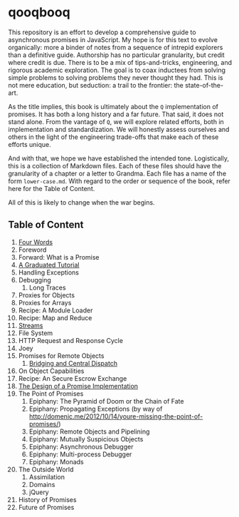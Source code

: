 
# qooqbooq

This repository is an effort to develop a comprehensive guide to
asynchronous promises in JavaScript.  My hope is for this text to evolve
organically: more a binder of notes from a sequence of intrepid
explorers than a definitive guide.  Authorship has no particular
granularity, but credit where credit is due.  There is to be a mix of
tips-and-tricks, engineering, and rigorous academic exploration.  The
goal is to coax inductees from solving simple problems to solving
problems they never thought they had.  This is not mere education, but
seduction: a trail to the frontier: the state-of-the-art.

As the title implies, this book is ultimately about the `Q`
implementation of promises.  It has both a long history and a far
future.  That said, it does not stand alone.  From the vantage of `Q`, we
will explore related efforts, both in implementation and
standardization.  We will honestly assess ourselves and others in the
light of the engineering trade-offs that make each of these efforts
unique.

And with that, we hope we have established the intended tone.
Logistically, this is a collection of Markdown files.  Each of these
files should have the granularity of a chapter or a letter to Grandma.
Each file has a name of the form `lower-case.md`.  With regard to the
order or sequence of the book, refer here for the Table of Content.

All of this is likely to change when the war begins.

## Table of Content

1. [Four Words](four-words.md)
1. Foreword
1. Forward: What is a Promise
1. [A Graduated Tutorial](tutorial.md)
1. Handling Exceptions
1. Debugging
    1. Long Traces
1. Proxies for Objects
1. Proxies for Arrays
1. Recipe: A Module Loader
1. Recipe: Map and Reduce
1. [Streams](streams.md)
1. File System
1. HTTP Request and Response Cycle
1. Joey
1. Promises for Remote Objects
    1. [Bridging and Central Dispatch](central-dispatch.md)
1. On Object Capabilities
1. Recipe: An Secure Escrow Exchange
1. [The Design of a Promise Implementation](design.md)
1. The Point of Promises
    1. Epiphany: The Pyramid of Doom or the Chain of Fate
    1. Epiphany: Propagating Exceptions (by way of
       http://domenic.me/2012/10/14/youre-missing-the-point-of-promises/)
    1. Epiphany: Remote Objects and Pipelining
    1. Epiphany: Mutually Suspicious Objects
    1. Epiphany: Asynchronous Debugger
    1. Epiphany: Multi-process Debugger
    1. Epiphany: Monads
1. The Outside World
    1. Assimilation
    1. Domains
    1. jQuery
1. History of Promises
1. Future of Promises

